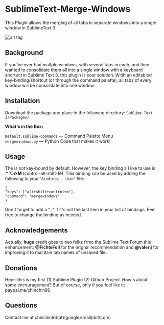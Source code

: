 # SublimeText-Merge-Windows
This Plugin allows the merging of all tabs in separate windows into a single window in SublimeText 3

![alt tag](https://cloud.githubusercontent.com/assets/2515460/12905357/95bf51f4-cea4-11e5-8ce2-3e8bed82b178.gif)

## Background  
If you've ever had multple windows, with several tabs in each, and then wanted to consolidate them all into a single window with a keyboard shortuct in Sublime Text 3, this plugin is your solution. Witih an editabled key-binding/shortcut (or through the command palette), all tabs of every window will be consolidate into one window.

## Installation  
Download the package and place in the following directory: `Sublime Text 3/Packages/`

**What's in the Box:**  

`Default.sublime-commands`  — Command Palette Menu  
`mergewindows.py`  — Python Code that makes it work! 

## Usage   
The is not key-bound by default. However, the key binding a I like to use is **⌃⌥⇧M** (control-alt-shift-M). This binding can be used by adding the following to your '`Bindings - User`' file:

`{`  
  `"keys": ["alt+shift+control+m"],`  
  `"command": "mergewindows"`  
`}`  

Don't forget to add a "`,`" if it's not the last item in your list of bindings. Feel free to change the binding as needed.

## Acknowledgements   
Actually, **huge** credit goes to two folks frmo the Sublime Text Forum this enhancement: **@FichteFoll** for the orignal recommendation and **@valerij** for improving it to maintain tab names of unsaved file. 

## Donations  
Hey—this is my first (1) Sublime Plugin (2) Github Project. How's about some encouragement? But of course, only if you feel like it: paypal.me/chinchin96

## Questions  
Contact me at chinchin96(at)(google)(mail)dot(com)





